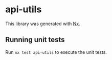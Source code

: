 # api-utils

This library was generated with [Nx](https://nx.dev).

## Running unit tests

Run `nx test api-utils` to execute the unit tests.
